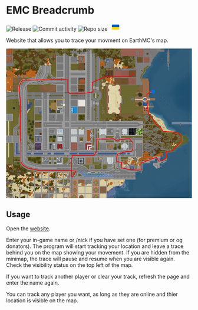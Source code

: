 # EMC Breadcrumb

![Release](https://img.shields.io/github/v/release/32Vache/emc-breadcrumb) ![Commit activity](https://img.shields.io/github/commit-activity/m/32Vache/emc-breadcrumb) ![Repo size](https://img.shields.io/github/repo-size/32Vache/emc-breadcrumb) &nbsp; <img src="https://raw.githubusercontent.com/32Vache/emc-map-colors/main/assets/ua.svg" width="20px">

Website that allows you to trace your movment on EarthMC's map.

![Map](https://raw.githubusercontent.com/32Vache/emc-breadcrumb/main/assets/main.png)

## Usage

Open the [website](https://32vache.github.io/emc-breadcrumb).

Enter your in-game name or /nick if you have set one (for premium or og donators). The program will start tracking your location and leave a trace behind you on the map showing your movement. If you are hidden from the minimap, the trace will pause and resume when you are visible again. Check the visibility status on the top left of the map.

If you want to track another player or clear your track, refresh the page and enter the name again.

You can track any player you want, as long as they are online and thier location is visible on the map.
